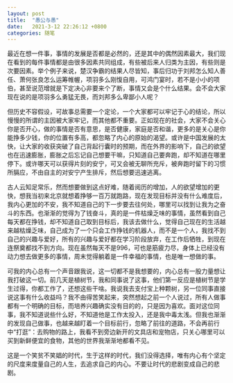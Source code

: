 ```yaml
---
layout: post
title:  "愚公与愚"
date:   2021-3-12 22:26:12 +0800
categories: 随笔
---
```



最近在想一件事，事情的发展是否都是必然的，还是其中的偶然因素最大，我们现在看到的每件事情都是由很多因素共同组成，有些被后来人归类为主因，有些则是次要因素。举个例子来说，楚汉争霸的结果人尽皆知，事后归功于刘邦怎么知人善任、萧何张良怎么运筹帷幄，项羽多么刚愎自用，可鸿门宴时，若不是小小的项伯，甚至说范增就是下定决心非要来个了断，事情又会是个什么结果。会不会大家现在说的是项羽多么勇猛无畏，而刘邦多么卑鄙小人呢？

但历史不容假设，可故事总需要一个定论，一个大家都可以牢记于心的结论，所以慢慢的所谓的主因被大家牢记，而其他都不重要。正如现在的社会，大家不会关心你是否开心，做的事情是否有意思，是否健康，家庭是否和谐，更多的是关心是你能挣多少钱，你的位置有多高，都忽略了内心的原始的渴望。或许是中国发展的太快，让大家的收获突破了自己背起行囊时的预期，而在外界的影响下，自己的欲望也在迅速膨胀，膨胀之后忘记自己想要干嘛，只知道自己要奔跑，却不知道在哪里停下。或许哪天可以获得片刻的安宁，可又会被无聊所充斥，被奔跑时留下的习惯所膈应，不由自主的对安宁产生排斥，然后想要迅速逃离。

古人云知足常乐，然而想要做到这点好难，随着阅历的增加，人的欲望增加的更快，想我当初来北京就想着挣够一百万就跑路，现在发现目标并没有什么难度后，我内心更加的不安，我不知道自己的下一步要去往何处，哪里可以找到让我为之奋斗的东西。也渐渐的觉得为了钱奋斗，真的是一件枯燥乏味的事情，虽然看到自己每天都在挣钱，却不知道自己取到目标后，我该去做什么，觉得自己现在的生活越来越枯燥乏味，自己成为了一个只会工作挣钱的机器人，而不是一个人，我找不到自己的兴趣与爱好，所有的兴趣与爱好都在学习阶段放弃，在工作后牺牲，到现在连祭奠都找不到方向。现在虽然每天不是996，可也是筋疲力尽，身体上已经没有动力想去做更多的事情，周末觉得躺着是一件幸福的事情，也是唯一想做的事。

可我的内心总有一个声音跟我说，这一切都不是我想要的，内心总有一股力量想让我打破这一切。前几天是植树节，我和同事说了这事，他们第一反应是植树节是学生过得，你都工作了，还想这些干啥。我说我去支付宝上种颗树，另一位同事直接说这事有什么收益吗？我不由得苦笑起来，突然想起之前一个人说过，所有人做事都有一个明确的目标，而培养兴趣确实没有目的的，只是因为喜欢。面对这位同事，我不知道说些什么好，不知道他是工作太投入，还是我中毒太浅。但我也渐渐的发现自己做事，也越来越盯着一个目标前行，忽略了前往的道路，不会再前行中“打逛”：去购物的路上，我看不到旁边新开的文具店和宠物店，只关心哪里可以买到新鲜便宜的食物，其他的世界我渐渐地都看不见。


这是一个笑贫不笑娼的时代，生于这样的时代，我们没得选择，唯有内心有个坚定的尺度来度量自己的人生，去追求自己的内心。不要让时代的悲剧变成自己的悲剧。
